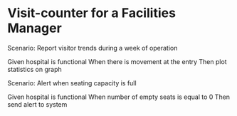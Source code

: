 # Visit-counter for a Facilities Manager

Scenario: Report visitor trends during a week of operation

  Given hospital is functional
  When there is movement at the entry
  Then plot statistics on graph

Scenario: Alert when seating capacity is full

  Given hospital is functional
  When number of empty seats is equal to 0
  Then send alert to system
